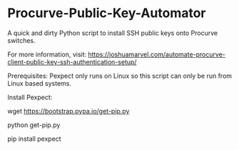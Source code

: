 # Procurve-Public-Key-Automator
A quick and dirty Python script to install SSH public keys onto Procurve switches.

For more information, visit: https://joshuamarvel.com/automate-procurve-client-public-key-ssh-authentication-setup/

Prerequisites:
Pexpect only runs on Linux so this script can only be run from Linux based systems.

Install Pexpect:

wget https://bootstrap.pypa.io/get-pip.py

python get-pip.py

pip install pexpect
